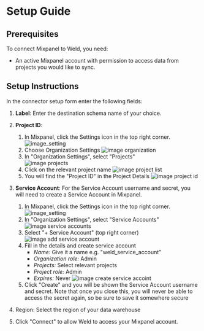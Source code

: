 # Setup Guide

## Prerequisites
To connect Mixpanel to Weld, you need:
- An active Mixpanel account with permission to access data from projects you would like to sync.


## Setup Instructions
<!-- ### Step 1 - Begin Configuration -->
In the connector setup form enter the following fields:  
1. **Label**: Enter the destination schema name of your choice.
2. **Project ID**: 
    1. In Mixpanel, click the Settings icon in the top right corner.
    ![image_setting](https://drive.google.com/uc?id=1ZiregpWdHvy7IbfmT4T30LgCYzWLMm_l)
    2. Choose Organization Settings
    ![image organization](https://drive.google.com/uc?id=176rrsIM6aw8XhYGXIIp6QMfE87fjOlWT)
    3. In "Organization Settings", select "Projects"  
    ![image projects](https://drive.google.com/uc?id=1Pzb09iQGOxxrJGh5dVTnrG8cndQLE5UD)
    4. Click on the relevant project name 
    ![image project list](https://drive.google.com/uc?id=15bXpXl0OrVIXJev-pAxTJ-1zzZLoals8)
    5. You will find the "Project ID" in the Project Details
    ![image project id](https://drive.google.com/uc?id=1KB5G5Z0b9o8ZemwJ0Hwpl6ORj60b7Kru)

3. **Service Account**: For the Service Account username and secret, you will need to create a Service Account in Mixpanel.  
    1. In Mixpanel, click the Settings icon in the top right corner.  
    ![image_setting](https://drive.google.com/uc?id=1ZiregpWdHvy7IbfmT4T30LgCYzWLMm_l)
    2. In "Organization Settings", select "Service Accounts"  
    ![image service accounts](https://drive.google.com/uc?id=1AC5PnBftFMr0ChRNVIGNqedGkT4ryrjq)
    3. Select "+ Service Account" (top right corner)
    ![image add service account](https://drive.google.com/uc?id=1CyTiZvjyUHA5OVE0_6YHXnz_s3VmwwME)
    4. Fill in the details and create service account
        - *Name:* Give it a name e.g. "weld_service_account"
        - *Organization role:* Admin
        - *Projects:* Select relevant projects
        - *Project role:* Admin
        - *Expires:* Never
    ![image create service accoint](https://drive.google.com/uc?id=19Wg_q6QBx-2KbVVEa5vqIMRInBuVwjzX)
    4. Click "Create" and you will be shown the Service Account username and secret. Note that once you close this, you will never be able to access the secret again, so be sure to save it somewhere secure
4. Region: Select the region of your data warehouse
5. Click "Connect" to allow Weld to access your Mixpanel account.
